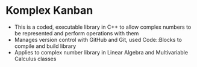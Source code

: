 # Komplex Kanban

- This is a coded, executable library in C++ to allow complex numbers to be represented and perform operations with them
- Manages version control with GitHub and Git, used Code::Blocks to compile and build library
- Applies to complex number library in Linear Algebra and Multivariable Calculus classes
